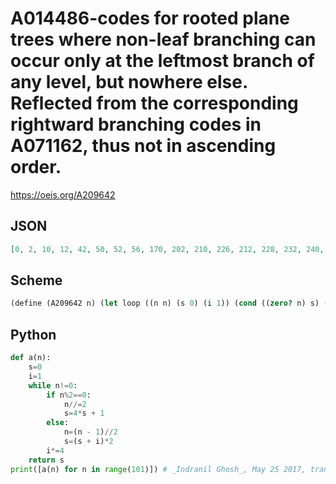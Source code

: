 # A014486\-codes for rooted plane trees where non\-leaf branching can occur only at the leftmost branch of any level, but nowhere else\. Reflected from the corresponding rightward branching codes in A071162, thus not in ascending order\.
https://oeis.org/A209642
## JSON
```JSON
[0, 2, 10, 12, 42, 50, 52, 56, 170, 202, 210, 226, 212, 228, 232, 240, 682, 810, 842, 906, 850, 914, 930, 962, 852, 916, 932, 964, 936, 968, 976, 992, 2730, 3242, 3370, 3626, 3402, 3658, 3722, 3850, 3410, 3666, 3730, 3858, 3746, 3874, 3906, 3970, 3412, 3668, 3732, 3860, 3748, 3876, 3908, 3972, 3752, 3880, 3912, 3976, 3920, 3984, 4000, 4032]
```
## Scheme
```Scheme
(define (A209642 n) (let loop ((n n) (s 0) (i 1)) (cond ((zero? n) s) ((even? n) (loop (/ n 2) (+ (* 4 s) 1) (* i 4))) (else (loop (/ (- n 1) 2) (* 2 (+ s i)) (* i 4))))))
```
## Python
```Python
def a(n):
    s=0
    i=1
    while n!=0:
        if n%2==0:
            n//=2
            s=4*s + 1
        else:
            n=(n - 1)//2
            s=(s + i)*2
        i*=4
    return s
print([a(n) for n in range(101)]) # _Indranil Ghosh_, May 25 2017, translated from _Antti Karttunen_'s SCHEME code
```
